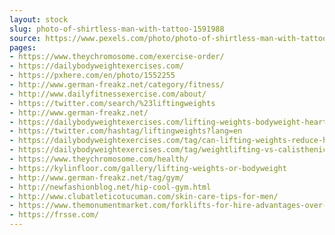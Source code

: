 ```yaml
---
layout: stock
slug: photo-of-shirtless-man-with-tattoo-1591988
source: https://www.pexels.com/photo/photo-of-shirtless-man-with-tattoo-1591988/
pages:
- https://www.theychromosome.com/exercise-order/
- https://dailybodyweightexercises.com/
- https://pxhere.com/en/photo/1552255
- http://www.german-freakz.net/category/fitness/
- http://www.dailyfitnessexercise.com/about/
- https://twitter.com/search/%23liftingweights
- http://www.german-freakz.net/
- https://dailybodyweightexercises.com/lifting-weights-bodyweight-heart-diease/
- https://twitter.com/hashtag/liftingweights?lang=en
- https://dailybodyweightexercises.com/tag/can-lifting-weights-reduce-heart-disease-risk/
- https://dailybodyweightexercises.com/tag/weightlifting-vs-calisthenics/
- https://www.theychromosome.com/health/
- https://kylinfloor.com/gallery/lifting-weights-or-bodyweight
- http://www.german-freakz.net/tag/gym/
- http://newfashionblog.net/hip-cool-gym.html
- http://www.clubatleticotucuman.com/skin-care-tips-for-men/
- https://www.themonumentmarket.com/forklifts-for-hire-advantages-over-buying/
- https://frsse.com/
---
```

